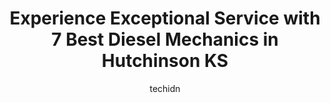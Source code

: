 ---
layout: ampstory
image: https://images.unsplash.com/photo-1529589438034-00c0e7a6452f?ixlib=rb-4.0.3&ixid=MnwxMjA3fDB8MHxwaG90by1wYWdlfHx8fGVufDB8fHx8&auto=format&fit=crop&w=640&h=853&q=80
author: techidn
featured: false
description: Entrust your vehicle to the 7 best Diesel Mechanic in Hutchinson KS, USA and experience the difference they can make. With their extensive knowledge, state-of-the-art facilities, and commitm
title: Experience Exceptional Service with 7 Best Diesel Mechanics in Hutchinson KS
cover:
   title: Experience Exceptional Service with 7 Best Diesel Mechanics in Hutchinson KS
   subtitle: Rickpate
   background: https://images.unsplash.com/photo-1529589438034-00c0e7a6452f?ixlib=rb-4.0.3&ixid=MnwxMjA3fDB8MHxwaG90by1wYWdlfHx8fGVufDB8fHx8&auto=format&fit=crop&w=640&h=853&q=80

pages: 
 - layout: thirds
   top: <h1>#1 Sun Valley Inc.</h1>
   bottom: "<p>The nice people at this business let me park my farm implement on their property for over 3 months without even charging me.  They are wonderful people with friendly smil</p>"
   background: https://www.knot35.com/toplist/wp-content/uploads/2023/06/best-diesel-mechanic-1-in-hutchinson-ks-1685834584.jpeg
   backgroundblur: true
 - layout: thirds
   top: <h1>#2 Matts Auto</h1>
   bottom: "<p>827 Grant St, Hutchinson, KS 67501, United States</p>"
   background: https://www.knot35.com/toplist/wp-content/uploads/2023/06/best-diesel-mechanic-2-in-hutchinson-ks-1685834584.jpeg
   cta:
      link: https://www.knot35.com/toplist/experience-exceptional-service-with-7-best-diesel-mechanics-in-hutchinson-ks/
      text: Experience Exceptional Service with 7 Best Diesel Mechanics in Hutchinson KS
 - layout: thirds
   top: <h1>#3 Taylor Performance</h1>
   bottom: "<p>900 Nickerson Blvd, Hutchinson, KS 67501, United States</p>"
   background: https://www.knot35.com/toplist/wp-content/uploads/2023/06/best-diesel-mechanic-3-in-hutchinson-ks-1685834585.jpeg
   cta:
      link: https://www.knot35.com/toplist/experience-exceptional-service-with-7-best-diesel-mechanics-in-hutchinson-ks/
      text: Experience Exceptional Service with 7 Best Diesel Mechanics in Hutchinson KS
 - layout: thirds
   top: <h1>#4 Bob Goertz Auto Repair, Inc.</h1>
   bottom: "<p>101 E Sherman St, Hutchinson, KS 67501, United States</p>"
   background: https://images.unsplash.com/photo-1527066579998-dbbae57f45ce?ixlib=rb-4.0.3&ixid=MnwxMjA3fDB8MHxwaG90by1wYWdlfHx8fGVufDB8fHx8&auto=format&fit=crop&w=640&h=853&q=80
   cta:
      link: https://www.knot35.com/toplist/experience-exceptional-service-with-7-best-diesel-mechanics-in-hutchinson-ks/
      text: Experience Exceptional Service with 7 Best Diesel Mechanics in Hutchinson KS
 - layout: thirds
   top: <h1>#5 Conklin Buick GMC Hutchinson Service</h1>
   bottom: "<p>1400 E 11th Ave, Hutchinson, KS 67501, United States</p>"
   background: https://images.unsplash.com/photo-1546497974-b213c9efb599?ixlib=rb-4.0.3&ixid=MnwxMjA3fDB8MHxwaG90by1wYWdlfHx8fGVufDB8fHx8&auto=format&fit=crop&w=640&h=853&q=80
   cta:
      link: https://www.knot35.com/toplist/experience-exceptional-service-with-7-best-diesel-mechanics-in-hutchinson-ks/
      text: Experience Exceptional Service with 7 Best Diesel Mechanics in Hutchinson KS
 - layout: thirds
   top: <h1>#6 Downtown Automotive LLC</h1>
   bottom: "<p>300 W 1st Ave, Hutchinson, KS 67501, United States</p>"
   background: https://images.unsplash.com/photo-1536745287225-21d689278fd1?ixlib=rb-4.0.3&ixid=MnwxMjA3fDB8MHxwaG90by1wYWdlfHx8fGVufDB8fHx8&auto=format&fit=crop&w=640&h=853&q=80
   cta:
      link: https://www.knot35.com/toplist/experience-exceptional-service-with-7-best-diesel-mechanics-in-hutchinson-ks/
      text: Experience Exceptional Service with 7 Best Diesel Mechanics in Hutchinson KS
 - layout: thirds
   top: <h1>#7 Baughman Auto Services</h1>
   bottom: "<p>410 N Washington St, Hutchinson, KS 67501, United States</p>"
   background: https://images.unsplash.com/photo-1541356665065-22676f35dd40?ixlib=rb-4.0.3&ixid=MnwxMjA3fDB8MHxwaG90by1wYWdlfHx8fGVufDB8fHx8&auto=format&fit=crop&w=640&h=853&q=80
   cta:
      link: https://www.knot35.com/toplist/experience-exceptional-service-with-7-best-diesel-mechanics-in-hutchinson-ks/
      text: Experience Exceptional Service with 7 Best Diesel Mechanics in Hutchinson KS
 - layout: thirds
   middle: Continue reading...
   background: https://images.unsplash.com/photo-1552083974-186346191183?ixlib=rb-4.0.3&ixid=MnwxMjA3fDB8MHxwaG90by1wYWdlfHx8fGVufDB8fHx8&auto=format&fit=crop&w=640&h=853&q=80
   cta:
      link: https://www.knot35.com/toplist/experience-exceptional-service-with-7-best-diesel-mechanics-in-hutchinson-ks/
      text: Experience Exceptional Service with 7 Best Diesel Mechanics in Hutchinson KS
      
---